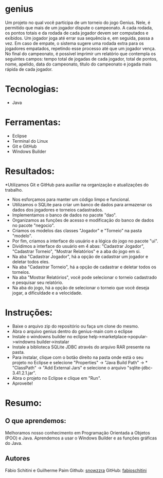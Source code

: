 # genius


Um projeto no qual você participa de um torneio do jogo Genius. Nele, é permitido que mais de um jogador dispute o campeonato. A cada rodada, os pontos totais e da rodada de cada jogador devem ser computados e exibidos. Um jogador joga até errar sua sequência e, em seguida, passa a vez. Em caso de empate, o sistema sugere uma rodada extra para os jogadores empatados, repetindo esse processo até que um jogador vença. No final do campeonato, é possível imprimir um relatório que contempla os seguintes campos: tempo total de jogadas de cada jogador, total de pontos, nome, apelido, data do campeonato, título do campeonato e jogada mais rápida de cada jogador.

# Tecnologias:

* Java

# Ferramentas:

* Eclipse
* Terminal do Linux
* Git e GitHub
* Windows Builder


# Resultados:

*Utilizamos Git e GitHub para auxiliar na organização e atualizações do trabalho.
* Nos esforçamos para manter um código limpo e funcional.
* Utilizamos o SQLite para criar um banco de dados para armazenar os dados dos jogadores e torneios cadastrados.
* Implementamos o banco de dados no pacote "dao".
* Organizamos as funções de acesso e modificação do banco de dados no pacote "negocio".
* Criamos os modelos das classes "Jogador" e "Torneio" na pasta "modelo".
* Por fim, criamos a interface do usuário e a lógica do jogo no pacote "ui".
* Dividimos a interface do usuário em 4 abas: "Cadastrar Jogador", "Cadastrar Torneio", "Mostrar Relatórios" e a aba do jogo em si.
* Na aba "Cadastrar Jogador", há a opção de cadastrar um jogador e deletar todos eles.
* Na aba "Cadastrar Torneio", há a opção de cadastrar e deletar todos os torneios.
* Na aba "Mostrar Relatórios", você pode selecionar o torneio cadastrado e pesquisar seu relatório.
* Na aba do jogo, há a opção de selecionar o torneio que você deseja jogar, a dificuldade e a velocidade.

# Instruções:

* Baixe o arquivo zip do repositório ou faça um clone do mesmo.
* Abra o arquivo genius dentro do genius-main com o eclipse
* Instale o windowns builder no eclipse help->marketplace->popular->windowns builder->instalar
* Instale a biblioteca SQLite JDBC através do arquivo RAR presente na pasta.
* Para instalar, clique com o botão direito na pasta onde está o seu projeto no Eclipse e selecione "Properties" -> "Java Build Path" -> * "ClassPath" -> "Add External Jars" e selecione o arquivo "sqlite-jdbc-3.41.2.1.jar".
* Abra o projeto no Eclipse e clique em "Run".
* Aproveite!

# Resumo:

## O que aprendemos:

Melhoramos nosso conhecimento em Programação Orientada a Objetos (POO) e Java.
Aprendemos a usar o Windows Builder e as funções gráficas do Java.


## Autores
Fábio Schitini e Guilherme Paim
Github: [snowzzra](https://github.com/snowzzra)
GitHub: [fabioschitini](https://github.com/fabioschitini)
